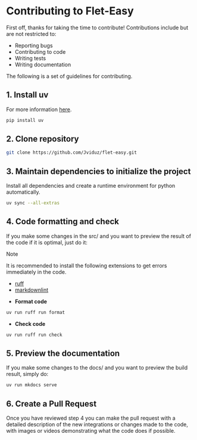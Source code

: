 # Contributing to Flet-Easy

First off, thanks for taking the time to contribute! Contributions include but are not restricted to:

* Reporting bugs
* Contributing to code
* Writing tests
* Writing documentation

The following is a set of guidelines for contributing.

## 1. Install uv

For more information [here](https://github.com/astral-sh/uv).

```bash
pip install uv
```

## 2. Clone repository

```bash
git clone https://github.com/Jviduz/flet-easy.git
```

## 3. Maintain dependencies to initialize the project

Install all dependencies and create a runtime environment for python automatically.

```bash
uv sync --all-extras
```

## 4. Code formatting and check

If you make some changes in the src/ and you want to preview the result of the code if it is optimal, just do it:

> [!NOTE]
> It is recommended to install the following extensions to get errors immediately in the code.
>
> * [ruff](https://marketplace.visualstudio.com/items?itemName=charliermarsh.ruff)
> * [markdownlint](https://marketplace.visualstudio.com/items?itemName=DavidAnson.vscode-markdownlint)

* **Format code**

```bash
uv run ruff run format
```

* **Check code**

```bash
uv run ruff run check
```

## 5. Preview the documentation

If you make some changes to the docs/ and you want to preview the build result, simply do:

```bash
uv run mkdocs serve
```

## 6. Create a Pull Request

Once you have reviewed step 4 you can make the pull request with a detailed description of the new integrations or changes made to the code, with images or videos demonstrating what the code does if possible.
